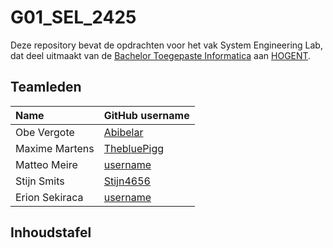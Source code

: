 # G01_SEL_2425

Deze repository bevat de opdrachten voor het vak System Engineering Lab, dat deel uitmaakt van de [Bachelor Toegepaste Informatica](https://www.hogent.be/opleidingen/bachelors/toegepaste-informatica/) aan [HOGENT](https://www.hogent.be/).

## Teamleden

| Name      | GitHub username                         |
| :-------- | :-------------------------------------- |
| Obe Vergote | [Abibelar](https://github.com/Abibelar) |
| Maxime Martens | [ThebluePigg](https://github.com/Thebluepigg) |
| Matteo Meire | [username](https://github.com/username) |
| Stijn Smits | [Stijn4656](https://github.com/Stijn4656) |
| Erion Sekiraca | [username](https://github.com/username) |

## Inhoudstafel

